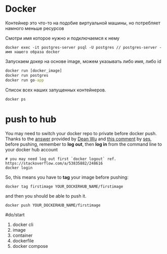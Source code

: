 # Docker
Контейнер это что-то на подобие виртуальной машины, но потребляет намного меньше ресурсов

Смотри имя которое нужно и подключаемся к нему

```
docker exec -it postgres-server psql -U postgres // postgres-server - имя нашего образа docker
```

Запускаем докер  на основе image, можем указывать либо имя, либо id
```cmd
docker run [docker_image]
docker run postgres
docker run go-app
```

Список всех наших запущенных контейнеров.
```
docker ps
```

# push to hub
You may need to switch your docker repo to private before docker push. Thanks to the [answer](https://stackoverflow.com/a/42403423/4096935) provided by [Dean Wu](https://stackoverflow.com/users/7607604/dean-wu) and [this comment](https://stackoverflow.com/questions/41984399/denied-requested-access-to-the-resource-is-denied-docker/41984666#comment94770203_41984666) by [ses](https://stackoverflow.com/users/369759/ses), before pushing, remember to **log out**, then **log in** from the command line to your docker hub account
```
# you may need log out first `docker logout` ref. https://stackoverflow.com/a/53835882/248616
docker login
```

So, this means you have to **tag** your image before pushing:
```
docker tag firstimage YOUR_DOCKERHUB_NAME/firstimage
```

and then you should be able to push it.
```
docker push YOUR_DOCKERHUB_NAME/firstimage
```

#do/start 
1. docker cli
2. image
3. container
4. dockerfile
5. docker compose


